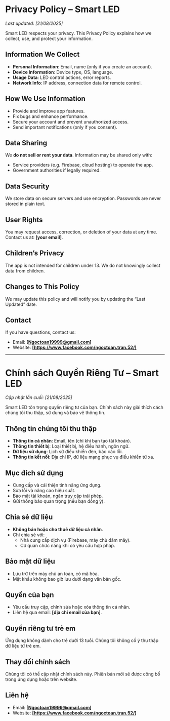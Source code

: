 # Privacy Policy – Smart LED

_Last updated: [21/08/2025]_  

Smart LED respects your privacy. This Privacy Policy explains how we collect, use, and protect your information.  

## Information We Collect
- **Personal Information**: Email, name (only if you create an account).  
- **Device Information**: Device type, OS, language.  
- **Usage Data**: LED control actions, error reports.  
- **Network Info**: IP address, connection data for remote control.  

## How We Use Information
- Provide and improve app features.  
- Fix bugs and enhance performance.  
- Secure your account and prevent unauthorized access.  
- Send important notifications (only if you consent).  

## Data Sharing
We **do not sell or rent your data**. Information may be shared only with:  
- Service providers (e.g. Firebase, cloud hosting) to operate the app.  
- Government authorities if legally required.  

## Data Security
We store data on secure servers and use encryption. Passwords are never stored in plain text.  

## User Rights
You may request access, correction, or deletion of your data at any time.  
Contact us at: **[your email]**.  

## Children’s Privacy
The app is not intended for children under 13. We do not knowingly collect data from children.  

## Changes to This Policy
We may update this policy and will notify you by updating the “Last Updated” date.  

## Contact
If you have questions, contact us:  
- Email: **[Ngoctoan19999@gmail.com]**  
- Website: **[https://www.facebook.com/ngoctoan.tran.52/]**  


---

# Chính sách Quyền Riêng Tư – Smart LED  

_Cập nhật lần cuối: [21/08/2025]_  

Smart LED tôn trọng quyền riêng tư của bạn. Chính sách này giải thích cách chúng tôi thu thập, sử dụng và bảo vệ thông tin.  

## Thông tin chúng tôi thu thập  
- **Thông tin cá nhân**: Email, tên (chỉ khi bạn tạo tài khoản).  
- **Thông tin thiết bị**: Loại thiết bị, hệ điều hành, ngôn ngữ.  
- **Dữ liệu sử dụng**: Lịch sử điều khiển đèn, báo cáo lỗi.  
- **Thông tin kết nối**: Địa chỉ IP, dữ liệu mạng phục vụ điều khiển từ xa.  

## Mục đích sử dụng  
- Cung cấp và cải thiện tính năng ứng dụng.  
- Sửa lỗi và nâng cao hiệu suất.  
- Bảo mật tài khoản, ngăn truy cập trái phép.  
- Gửi thông báo quan trọng (nếu bạn đồng ý).  

## Chia sẻ dữ liệu  
- **Không bán hoặc cho thuê dữ liệu cá nhân**.  
- Chỉ chia sẻ với:  
  - Nhà cung cấp dịch vụ (Firebase, máy chủ đám mây).  
  - Cơ quan chức năng khi có yêu cầu hợp pháp.  

## Bảo mật dữ liệu  
- Lưu trữ trên máy chủ an toàn, có mã hóa.  
- Mật khẩu không bao giờ lưu dưới dạng văn bản gốc.  

## Quyền của bạn  
- Yêu cầu truy cập, chỉnh sửa hoặc xóa thông tin cá nhân.  
- Liên hệ qua email: **[địa chỉ email của bạn]**.  

## Quyền riêng tư trẻ em  
Ứng dụng không dành cho trẻ dưới 13 tuổi. Chúng tôi không cố ý thu thập dữ liệu từ trẻ em.  

## Thay đổi chính sách  
Chúng tôi có thể cập nhật chính sách này. Phiên bản mới sẽ được công bố trong ứng dụng hoặc trên website.  

## Liên hệ  
- Email: **[Ngoctoan19999@gmail.com]**  
- Website: **[https://www.facebook.com/ngoctoan.tran.52/]**  
